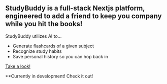 ## StudyBuddy is a full-stack Nextjs platform, engineered to add a friend to keep you company while you hit the books!

StudyBuddy utilizes AI to...
- Generate flashcards of a given subject
- Recognize study habits
- Save personal history so you can hop back in

[Take a look!](https://studybuddy-jacobjunggs-projects.vercel.app/)

**Currently in development! Check it out!


